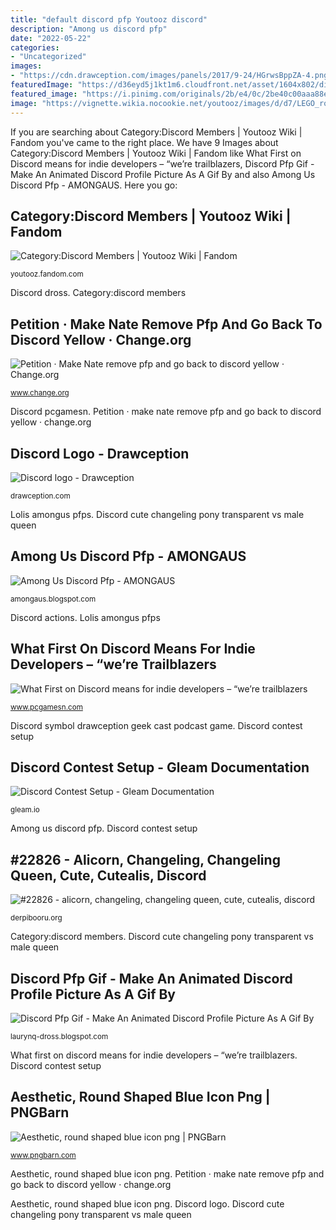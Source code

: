 ```yaml
---
title: "default discord pfp Youtooz discord"
description: "Among us discord pfp"
date: "2022-05-22"
categories:
- "Uncategorized"
images:
- "https://cdn.drawception.com/images/panels/2017/9-24/HGrwsBppZA-4.png"
featuredImage: "https://d36eyd5j1kt1m6.cloudfront.net/asset/1604x802/discordbanner.png"
featured_image: "https://i.pinimg.com/originals/2b/e4/0c/2be40c00aaa88e106d1dcf246240adb8.jpg"
image: "https://vignette.wikia.nocookie.net/youtooz/images/d/d7/LEGO_rohansyt_pfp.png/revision/latest?cb=20200119191135"
---
```


If you are searching about Category:Discord Members | Youtooz Wiki | Fandom you've came to the right place. We have 9 Images about Category:Discord Members | Youtooz Wiki | Fandom like What First on Discord means for indie developers – “we’re trailblazers, Discord Pfp Gif - Make An Animated Discord Profile Picture As A Gif By and also Among Us Discord Pfp - AMONGAUS. Here you go:

## Category:Discord Members | Youtooz Wiki | Fandom

![Category:Discord Members | Youtooz Wiki | Fandom](https://vignette.wikia.nocookie.net/youtooz/images/d/d7/LEGO_rohansyt_pfp.png/revision/latest?cb=20200119191135 "Lolis amongus pfps")

<small>youtooz.fandom.com</small>

Discord dross. Category:discord members

## Petition · Make Nate Remove Pfp And Go Back To Discord Yellow · Change.org

![Petition · Make Nate remove pfp and go back to discord yellow · Change.org](https://assets.change.org/photos/7/zd/lt/IrzdlTFuRthkFuW-1600x900-noPad.jpg?1570709473 "Pngbarn hiclipart")

<small>www.change.org</small>

Discord pcgamesn. Petition · make nate remove pfp and go back to discord yellow · change.org

## Discord Logo - Drawception

![Discord logo - Drawception](https://cdn.drawception.com/images/panels/2017/9-24/HGrwsBppZA-4.png "Lolis amongus pfps")

<small>drawception.com</small>

Lolis amongus pfps. Discord cute changeling pony transparent vs male queen

## Among Us Discord Pfp - AMONGAUS

![Among Us Discord Pfp - AMONGAUS](https://i.pinimg.com/originals/2b/e4/0c/2be40c00aaa88e106d1dcf246240adb8.jpg "Petition · make nate remove pfp and go back to discord yellow · change.org")

<small>amongaus.blogspot.com</small>

Discord actions. Lolis amongus pfps

## What First On Discord Means For Indie Developers – “we’re Trailblazers

![What First on Discord means for indie developers – “we’re trailblazers](https://www.pcgamesn.com/wp-content/uploads/2018/10/discord-logo.jpg "Pngbarn hiclipart")

<small>www.pcgamesn.com</small>

Discord symbol drawception geek cast podcast game. Discord contest setup

## Discord Contest Setup - Gleam Documentation

![Discord Contest Setup - Gleam Documentation](https://d36eyd5j1kt1m6.cloudfront.net/asset/1604x802/discordbanner.png "Discord actions")

<small>gleam.io</small>

Among us discord pfp. Discord contest setup

## #22826 - Alicorn, Changeling, Changeling Queen, Cute, Cutealis, Discord

![#22826 - alicorn, changeling, changeling queen, cute, cutealis, discord](https://derpicdn.net/img/2012/6/27/22826/large.png "Lolis amongus pfps")

<small>derpibooru.org</small>

Category:discord members. Discord cute changeling pony transparent vs male queen

## Discord Pfp Gif - Make An Animated Discord Profile Picture As A Gif By

![Discord Pfp Gif - Make An Animated Discord Profile Picture As A Gif By](https://lh3.googleusercontent.com/proxy/59nE_Gu1OVepcOi3-bpyDW3LWnJEahB09SjfuHIlnpUcFlqgyoRB4VIdSHd8qgq6iuOagK0aN0Vldij5YUaZMZWcv0V-Der6yW5cMJye_x8FSrin1sBDHKW_SyYNEsWMz7IvXjlmWDEMj-fGZjyGEy-sLeNSZiY-MToqvkE3rLSSVaE7Nw6f1rI40nF5bZaYDjngJb6Q4psT8Yi9NlDyxfciz6YmR6N1GoZ9svZosloilBx6aKvJoQuCRzDLZsxbkC5-UJ9YqemN-3QPl48xxpHFvgurtTBonwDhBUjsVa2e2lMBAZTBy_8OWP9RL1fptXbkVGkzEAZ8kxwt8qfM9X2naiG82d2eqKIpBFmAbH-72ZG-s_8w5zYK70MeP5FsqRfgWlSoRip_spjLDSN3jideA8i5EZlRRLxvdXlCpnePD3EWzeCqhNR780HM-nPNAh30oX-BL7FmW6-384XHwBJHUBFqxTSOlnfDWw6onDOvzAMGr_Z7uM_qwWRRI-2i9muI6nlOi1DhZUmavNne3xSs7bZAov5003Z-GZMsQP0nAAu4rlIiBP9GHqvc6HuA3kmcO47_GG8Z9VXt81kecedFarE9WR-zIF6bNu1ImDKLcRGMCLRXo0s60W9yXJPWYEyjVz-TMvZzHSD9dLhItviQE-YHBKqrYizyamRkXZq3kTA4PqIBWznAST1aTzbBGPCkMVNMKIHz7H4yWmS196sAhEeFEHVlGPxx1cmI7pZ_XslDKGiEwCC9UuiZt-tkiwcFGlMXGd8UneqVvBpkDMY0-3v5PNY4rRmAnQ1Q8k0fk2ueDZlONU2LuHpYRx49mznimhSe6a-J1PD6g1s6MUwIJe_L_0er-LMGr8GVu-pj0sYMwA=w1200-h630-p-k-no-nu "Among us discord pfp")

<small>laurynq-dross.blogspot.com</small>

What first on discord means for indie developers – “we’re trailblazers. Discord contest setup

## Aesthetic, Round Shaped Blue Icon Png | PNGBarn

![Aesthetic, round shaped blue icon png | PNGBarn](https://b1.pngbarn.com/png/916/717/clay-os-6-a-macos-icon-discord-round-blue-icon-png-clip-art-thumbnail.png "Discord pcgamesn")

<small>www.pngbarn.com</small>

Aesthetic, round shaped blue icon png. Petition · make nate remove pfp and go back to discord yellow · change.org

Aesthetic, round shaped blue icon png. Discord logo. Discord cute changeling pony transparent vs male queen
